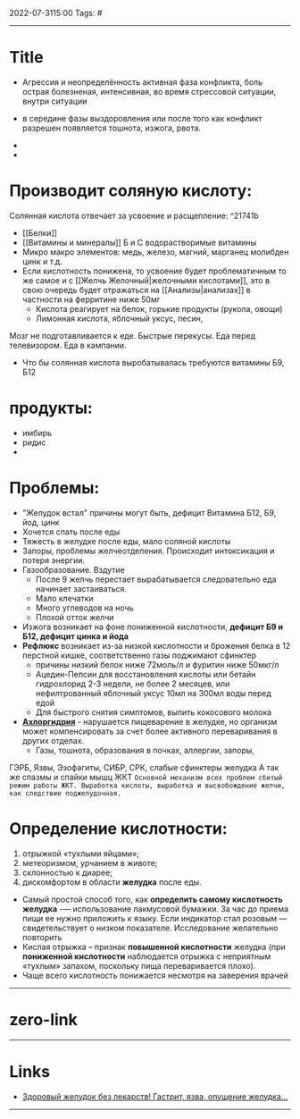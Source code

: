 2022-07-3115:00
Tags: #

---
# Title
- Агрессия и неопределённость активная фаза конфликта, боль острая болезненая, интенсивная, во время стрессовой ситуации, внутри ситуации
- в середине фазы выздоровления или после того как конфликт разрешен появляется тошнота, изжога, рвота. 

- 
-

# Производит соляную кислоту:
Солянная кислота отвечает за усвоение и расщепление: ^21741b
-  [[Белки]]
- [[Витамины и минералы]] Б и С водорастворимые витамины
- Микро макро элементов: медь, железо, магний, марганец молибден цинк и т.д.
- Eсли кислотность понижена, то усвоение будет проблематичным то же самое и с [[Желчь Желочный|желочными кислотами]], это в свою очередь будет отражаться на [[Анализы|анализах]] в частности на ферритине ниже 50мг
	- Кислота реагирует на белок, горькие продукты (рукола, овощи)
	- Лимонная кислота, яблочный уксус, песин, 

Мозг не подготавливается к еде. Быстрые перекусы. Еда перед телевизором. Еда в кампании. 
- Что бы солянная кислота выробатывалась требуются витамины Б9, Б12

# продукты:
- имбирь
- ридис
- 

# Проблемы:
- "Желудок встал" причины могут быть, дефицит Витамина Б12, Б9, йод, цинк
- Хочется спать после еды
- Тяжесть в желудке после еды, мало соляной кислоты
- Запоры, проблемы желчеотделения. Происходит интоксикация и потеря энергии. 
- Газообразование. Вздутие
	- После 9 желчь перестает вырабатывается следовательно еда начинает застаиваться.
	- Мало клечатки
	- Много углеводов на ночь
	- Плохой отток желчи
- Изжога возникает на фоне пониженной кислотности, **дефицит Б9 и Б12, дефицит цинка и йода** 
- **Рефлюкс** возникает из-за низкой кислотности и брожения белка в 12 перстной кишке, соответственно газы поджимают сфинктер
	- причины низкий белок ниже 72моль/л и фуритин ниже 50мкг/л
	- Ацедин-Пепсин для восстановления кислоты или бетайн гидрохлорид 2-3 недели, не более 2 месяцев, или нефилтрованный яблочный уксус 10мл на 300мл воды перед едой
	- Для быстрого снятия симптомов, выпить кокосового молока
- [**Ахлоргидрия**](https://ru.wikipedia.org/Ахлоргидрия) - нарушается пищеварение в желудке, но организм может компенсировать за счет более активного переваривания в других отделах.
	- Газы, тошнота, образования в почках, аллергии, запоры, 

ГЭРБ, Язвы, Эзофагиты, СИБР, СРК, слабые сфинктеры желудка
А так же спазмы и спайки мышц ЖКТ
`Основной механизм всех проблем сбитый режим работы ЖКТ. Выработка кислоты, выработка и высвобождение желчи, как следствие поджелудочная.`

# Определение кислотности:
1.  отрыжкой «тухлыми яйцами»;
1.  метеоризмом, урчанием в животе;
2.  склонностью к диарее;
3.  дискомфортом в области **желудка** после еды.
- Самый простой способ того, как **определить самому кислотность желудка** -— использование лакмусовой бумажки. За час до приема пищи ее нужно приложить к языку. Если индикатор стал розовым — свидетельствует о низком показателе. Исследование желательно повторить
- Кислая отрыжка – признак **повышенной кислотности** желудка (при **пониженной кислотности** наблюдается отрыжка с неприятным «тухлым» запахом, поскольку пища переваривается плохо).
- Чаще всего кислотность понижается несмотря на заверения врачей



---
# zero-link


---
# Links
- [Здоровый желудок без лекарств! Гастрит, язва, опущение желудка...](https://www.youtube.com/watch?v=0e6EiVbB8AU)


---